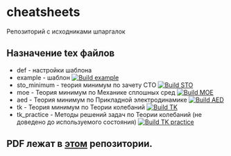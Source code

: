 # cheatsheets
Репозиторий с исходниками шпаргалок

## Назначение tex файлов
* def - настройки шаблона
* example - шаблон [![Build example](../../actions/workflows/example.yml/badge.svg)](../../actions/workflows/example.yml)
* sto_minimum - теория минимум по зачету СТО [![Build STO](../../actions/workflows/sto_minimum.yml/badge.svg)](../../actions/workflows/sto_minimum.yml)
* moe - Теория минимум по Механике сплошных сред [![Build MOE](../../actions/workflows/moe.yml/badge.svg)](../../actions/workflows/moe.yml)
* aed - Теория минимум по Прикладной электродинамике [![Build AED](../../actions/workflows/aed.yml/badge.svg)](../../actions/workflows/aed.yml)
* tk - Теория минимум по Теории колебаний [![Build TK](../../actions/workflows/tk.yml/badge.svg)](../../actions/workflows/tk.yml)
* tk_practice - Методы решений задач по Теории колебаний (не доведено до используемого состояния) [![Build TK practice](../../actions/workflows/tk_practice.yml/badge.svg)](../../actions/workflows/tk_practice.yml)

## PDF лежат в [этом](https://github.com/rf-slf-4x1/cheatsheets-pdf) репозитории.
